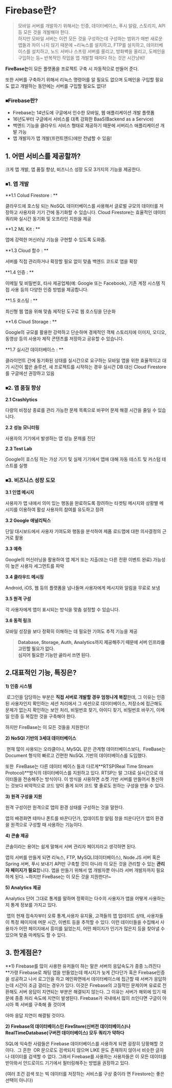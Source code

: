 # Firebase란?

> 모바일 서버를 개발하기 위해서는 인증, 데이터베이스, 푸시 알람, 스토리지, API 등 모든 것을 개발해야 한다.  
> 하지만 모바일 서버는 이런 모든 것을 구성하는데 구성하는 범위가 매번 새로운 앱들과 차이 나지 않기 때문에 ~리눅스를 설치하고, FTP를 설치하고, 데이터베이스를 설치하고, 노드 서버나 스프링 서버를 올리고, 방화벽을 올리고, 도메인을 구입하는 등~ 반복적인 작업을 앱 개발할 때마다 하는 것은 시간낭비!

**FireBase는**이 모든 플랫폼을 프로젝트 구축 시 자동적으로 만들어 준다.

또한 서버를 구축하기 위해서 리눅스 명령어를 알 필요도 없으며 도메인을 구입할 필요도 없고 개발하는 동안에는 서버를 구입할 필요도 없다!

### ⏹Firebase란?

-   Firebase는 14년도에 구글에서 인수한 모바일, 웹 애플리케이션 개발 플랫폼
-   16년도부터 구글에서 서비스를 대폭 강화한 BaaS(Backend as a Service)
-   백엔드 기능을 클라우드 서비스 형태로 제공하기 때문에 서버리스 애플리케이션 개발 가능
-   앱 개발자가 앱 개발(프런트엔드)에만 전념할 수 있음!

## 1. 어떤 서비스를 제공할까?

크게 앱 개발, 앱 품질 향상, 비즈니스 성장 도모 3가지의 기능을 제공한다.

### ⏹1. 앱 개발

**1.1 Colud Firestore : **

클라우드에 호스팅 되는 NoSQL 데이터베이스를 사용해서 글로벌 규모의 데이터를 저장하고 사용자와 기기 간에 동기화할 수 있습니다. Cloud Firestore는 효율적인 데이터 쿼리와 실시간 동기화 및 오프라인 지원을 제공

**1.2 ML Kit : **

앱에 강력한 머신러닝 기능을 구현할 수 있도록 도와줌.

**1.3 Cloud 함수 : **

서버를 직접 관리하거나 확장할 필요 없이 맞춤 백엔드 코드로 앱을 확장

**1.4 인증 : **

이메일 및 비밀번호, 타사 제공업체(예: Google 또는 Facebook), 기존 계정 시스템 직접 사용 등의 다양한 인증 방법을 제공합니다.

**1.5 호스팅 : **

최신형 웹 앱을 위해 맞춤 제작된 도구로 웹 호스팅을 단순화

**1.6 Cloud Storage : **

Google의 규모를 활용한 강력하고 단순하며 경제적인 객체 스토리지에 이미지, 오디오, 동영상 등의 사용자 제작 콘텐츠를 저장하고 공유할 수 있습니다.

**1.7 실시간 데이터베이스 : **

클라이언트 간에 동기화된 상태를 실시간으로 요구하는 모바일 앱을 위한 효율적이고 대기 시간이 짧은 솔루션, 새 프로젝트를 시작하는 경우 실시간 DB 대신 Cloud Firestore를 구글에선 권장하고 있음

### ⏹2. 앱 품질 향상

**2.1 Crashlytics**

다량의 비정상 종료를 관리 가능한 문제 목록으로 바꾸어 문제 해결 시간을 줄일 수 있습니다.

**2.2 성능 모니터링**

사용자의 기기에서 발생하는 앱 성능 문제를 진단

**2.3 Test Lab**

Google이 호스팅 하는 가상 기기 및 실제 기기에서 앱에 대해 자동 테스트 및 커스텀 테스트를 실행

### ⏹3. 비즈니스 성장 도모

**3.1 인앱 메시지**

사용자가 앱 내에서 의미 있는 행동을 완료하도록 장려하는 타겟팅 메시지와 상황별 메시지를 이용하여 활성 사용자의 참여를 유도하고 장려

**3.2 Google 애널리틱스**

단일 대시보드에서 사용자 기여도와 행동을 분석하여 제품 로드맵에 대한 의사결정의 근거로 활용

**3.3 예측**

Google의 머신러닝을 활용하여 앱 제거 또는 지출(또는 다른 전환 이벤트 완료) 가능성이 높은 사용자 세그먼트를 파악

**3.4 클라우드 메시징**

Android, iOS, 웹 등의 플랫폼을 넘나들며 사용자에게 메시지와 알림을 무료로 보냄

**3.5 원격 구성**

각 사용자에게 앱이 표시되는 방식을 맞춤 설정할 수 있습니다.

**3.6 동적 링크**

모바일 성장을 보다 정확히 이해하는 데 필요한 기여도 추적 기능을 제공

> **Database, Storage, Auth, Analytics까지 제공해주기 때문에 서버 인프라를 고민할 필요가 없다.  
> 심지어 필요한 기능만 골라서 쓰면 된다.**

## 2.대표적인 기능, 특징은?

**1) 인증 시스템** 

 로그인을 담당하는 부분은 **직접 서버로 개발할 경우 엄청나게 복잡**한데, 그 이유는 인증된 사용자인지 확인하는 세션 처리에서 그 세션으로 데이터베이스, 저장소에 접근해도 문제가 없는지 확인하는 보안 처리, 비밀번호 찾기, 아이디 찾기, 비밀번호 바꾸기, 이메일 인증 등 복잡한 것을 구축해야 한다.

하지만 FireBase는 이 모든 것들을 지원한다!

**2) NoSQl 기반의 3세대 데이터베이스**

 현재 많이 사용되는 오라클이나, MySQL 같은 관계형 데이터베이스보다,  FireBase는 Document 형식의 빠르고 간편한 NoSQL 기반의 데이터베이스를 도입했다.

또한  FireBase는 다른 데이터 베이스 들과 다르게**RTSP(Real Time Stream Protocol)**방식의 데이터베이스를 지원하고 있다. RTSP는 말 그대로 실시간으로 데이터들을 전송해주는 방식이다. 이 방식을 사용하면 소켓 기반 서버를 만들어서 통신하는 것보다 비약적으로 코드 양이 줄게 되어 코드 몇 줄로도 원하는 구성을 만들 수 있다.

**3) 원격 구성을 지원**

원격 구성이란 원격으로 앱의 환경 상태를 구성하는 것을 말한다.

앱의 배경화면 테마나 폰트를 바꾼다던가, 업데이트창 알림 창을 띄운다던가 앱의 환경을 원격으로 구성할 때 사용하는 기능이다. 

**4) 콘솔 제공**

콘솔이라는 용어는 쉽게 말해서 서버 관리자 페이지라고 생각하면 된다.

앱의 서버를 만들게 되면 리눅스, FTP, MySQL(데이터베이스), Node.JS 서버 혹은 Spring 서버, 푸시 보내기 API만 구축할 것이 아니라 이 모든 것을 관리할 수 있는 **관리자 페이지가 필요**합니다. 앱을 만들기 위해서 앱 개발자뿐 아니라 서버 개발자까지 필요하게 된다. ~하지만 FireBase는 이 모든 것을 지원한다!~

**5) Analytics 제공**

Analytics 단어 그대로 통계를 말하며 정확히는 다수의 사용자가 앱을 어떻게 사용하는지 통계 정보를 가지고 있다.

 앱의 현재 접속자부터 오류 통계,사용자 유지율, 고객들의 앱 업데이트 상태, 사용자들이 특정 페이지에 머문 시간, 이벤트 등을 추적할 수 있다. 이런 데이터들을 수집해서 사용자가 어떤 페이지에서 흥미를 잃었는지, 어떤 페이지가 인기가 많은지 등을 찾아낼 수 있으며 맞춤 마케팅도 할 수 있다.

## 3. 한계점은?

**1) Firebase를 많이 사용한 유저들이 하는 말은 서버의 응답속도가 종종 느려진다  
**가령 Firebase로 채팅 앱을 만들었는데 메시지가 늦게 간다던가 혹은 Firebase인증을 성공하고 나서 로그인을 하고 메인화면에서 데이터베이스에 접근할 때 서버가 응답하는데 시간이 조금 걸리는 경우가 있다. 이것은 Firebase의 고질적인 문제이며 유료로 전환해도 서버 응답이 지연되는 부분은 해결되지 않는다. 그 이유는 서버가 해외에 있기 때문에 종종 처리 속도에 지연이 발생된다. Firebase가 국내에서 많이 쓰인다면 구글이 아시아 쪽 서버를 구축해 줄 것이며 

아마 응답 지연이 해결될 것이다.

**2) Firebase의 데이터베이스인 FireStore(신버전 데이터베이스)나 RealTimeDatabase(구버전 데이터베이스) 모두 쿼리가 약하다**

SQL에 익숙한 사람들은 Firebase 데이터베이스를 사용하게 되면 굉장히 당황해할 것이다.  그 흔한  OR 문으로도 검색되지 않으며 LIKE 문도 존재하지 않아서 비슷한 글자나 데이터를 검색할 수 없다. 그래서 Firebase를 사용하는 사용자들은 이 모든 데이터를 받아와서 안드로이드 기기에서 필터링해주는 방법을 권장하고 있다. 

(여러 조건 검색 또는 빅 데이터를 저장하는 서비스를 구상 중이라 면 Firestore는 좋은 선택이 아니다)
